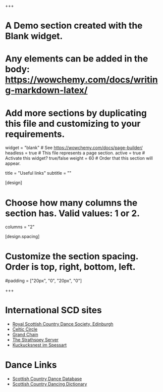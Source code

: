 +++
# A Demo section created with the Blank widget.
# Any elements can be added in the body: https://wowchemy.com/docs/writing-markdown-latex/
# Add more sections by duplicating this file and customizing to your requirements.

widget = "blank"  # See https://wowchemy.com/docs/page-builder/
headless = true  # This file represents a page section.
active = true  # Activate this widget? true/false
weight = 60  # Order that this section will appear.

title = "Useful links"
subtitle = ""

[design]
  # Choose how many columns the section has. Valid values: 1 or 2.
  columns = "2"

[design.spacing]
  # Customize the section spacing. Order is top, right, bottom, left.
  #padding = ["20px", "0", "20px", "0"]

+++

# International SCD sites

- [Royal Scottish Country Dance Society, Edinburgh](https://www.rscds.org)
- [Celtic Circle](http://www.celtic-circle.de/events.html)
- [Grand Chain](https://www.scottishdance.net)
- [The Strathspey Server](https://www.strathspey.org)
- [Kuckucksnest im Spessart](https://www.kuckucksnest.com)

# Dance Links

- [Scottish Country Dance Database](https://my.strathspey.org/dd/index/)
- [Scottish Country Dancing Dictionary](https://www.scottish-country-dancing-dictionary.com)
